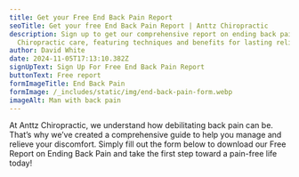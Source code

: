 ```yaml
---
title: Get your Free End Back Pain Report
seoTitle: Get your free End Back Pain Report | Anttz Chiropractic
description: Sign up to get our comprehensive report on ending back pain with
  Chiropractic care, featuring techniques and benefits for lasting relief.
author: David White
date: 2024-11-05T17:13:10.382Z
signUpText: Sign Up For Free End Back Pain Report
buttonText: Free report
formImageTitle: End Back Pain
formImage: /_includes/static/img/end-back-pain-form.webp
imageAlt: Man with back pain
---
```

At Anttz Chiropractic, we understand how debilitating back pain can be. That’s why we’ve created a comprehensive guide to help you manage and relieve your discomfort. Simply fill out the form below to download our Free Report on Ending Back Pain and take the first step toward a pain-free life today!

